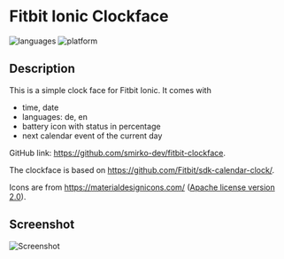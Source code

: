 # Fitbit Ionic Clockface

![languages](https://img.shields.io/badge/languages-JavaScript%20|%20CSS-blue)
![platform](https://img.shields.io/badge/platform-Fitbit%20Ionic-silver)

## Description 

This is a simple clock face for Fitbit Ionic. 
It comes with
- time, date
- languages: de, en
- battery icon with status in percentage
- next calendar event of the current day

GitHub link: https://github.com/smirko-dev/fitbit-clockface.

The clockface is based on https://github.com/Fitbit/sdk-calendar-clock/.

Icons are from https://materialdesignicons.com/ ([Apache license version 2.0](https://www.apache.org/licenses/LICENSE-2.0.html)). 
## Screenshot


![Screenshot](screenshot.png)
